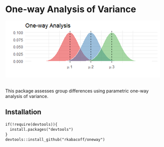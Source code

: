 # One-way Analysis of Variance

![anova](oneway.png)

<br>
This package assesses group differences using parametric
one-way analysis of variance.

## Installation

```
if(!require(devtools)){
  install.packages("devtools")
}
devtools::install_github("rkabacoff/oneway")
```


